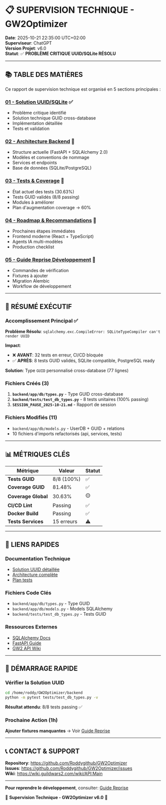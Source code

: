 # 📋 SUPERVISION TECHNIQUE - GW2Optimizer

**Date**: 2025-10-21 22:35:00 UTC+02:00  
**Superviseur**: ChatGPT  
**Version Projet**: v6.0  
**Statut**: ✅ **PROBLÈME CRITIQUE UUID/SQLite RÉSOLU**

---

## 📚 TABLE DES MATIÈRES

Ce rapport de supervision technique est organisé en 5 sections principales :

### [01 - Solution UUID/SQLite](./01_SOLUTION_UUID.md) ✅
- Problème critique identifié
- Solution technique GUID cross-database
- Implémentation détaillée
- Tests et validation

### [02 - Architecture Backend](./02_ARCHITECTURE.md) 📐
- Structure actuelle (FastAPI + SQLAlchemy 2.0)
- Modèles et conventions de nommage
- Services et endpoints
- Base de données (SQLite/PostgreSQL)

### [03 - Tests & Coverage](./03_TESTS_COVERAGE.md) 🧪
- État actuel des tests (30.63%)
- Tests GUID validés (8/8 passing)
- Modules à améliorer
- Plan d'augmentation coverage → 60%

### [04 - Roadmap & Recommandations](./04_ROADMAP.md) 🚀
- Prochaines étapes immédiates
- Frontend moderne (React + TypeScript)
- Agents IA multi-modèles
- Production checklist

### [05 - Guide Reprise Développement](./05_GUIDE_REPRISE.md) 🔄
- Commandes de vérification
- Fixtures à ajouter
- Migration Alembic
- Workflow de développement

---

## 🎯 RÉSUMÉ EXÉCUTIF

### Accomplissement Principal ✅

**Problème Résolu**: `sqlalchemy.exc.CompileError: SQLiteTypeCompiler can't render UUID`

**Impact**:
- ❌ **AVANT**: 32 tests en erreur, CI/CD bloquée
- ✅ **APRÈS**: 8 tests GUID validés, SQLite compatible, PostgreSQL ready

**Solution**: Type `GUID` personnalisé cross-database (77 lignes)

### Fichiers Créés (3)

1. **`backend/app/db/types.py`** - Type GUID cross-database
2. **`backend/tests/test_db_types.py`** - 8 tests unitaires (100% passing)
3. **`SESSION_PAUSE_2025-10-21.md`** - Rapport de session

### Fichiers Modifiés (11)

- `backend/app/db/models.py` - UserDB + GUID + relations
- 10 fichiers d'imports refactorisés (api, services, tests)

---

## 📊 MÉTRIQUES CLÉS

| Métrique | Valeur | Statut |
|----------|--------|--------|
| **Tests GUID** | 8/8 (100%) | ✅ |
| **Coverage GUID** | 81.48% | ✅ |
| **Coverage Global** | 30.63% | 🟡 |
| **CI/CD Lint** | Passing | ✅ |
| **Docker Build** | Passing | ✅ |
| **Tests Services** | 15 erreurs | ⚠️ |

---

## 🔗 LIENS RAPIDES

### Documentation Technique
- [Solution UUID détaillée](./01_SOLUTION_UUID.md)
- [Architecture complète](./02_ARCHITECTURE.md)
- [Plan tests](./03_TESTS_COVERAGE.md)

### Fichiers Code Clés
- `backend/app/db/types.py` - Type GUID
- `backend/app/db/models.py` - Models SQLAlchemy
- `backend/tests/test_db_types.py` - Tests GUID

### Ressources Externes
- [SQLAlchemy Docs](https://docs.sqlalchemy.org/)
- [FastAPI Guide](https://fastapi.tiangolo.com/)
- [GW2 API Wiki](https://wiki.guildwars2.com/wiki/API:Main)

---

## 🚀 DÉMARRAGE RAPIDE

### Vérifier la Solution UUID

```bash
cd /home/roddy/GW2Optimizer/backend
python -m pytest tests/test_db_types.py -v
```

**Résultat attendu**: 8/8 tests passing ✅

### Prochaine Action (1h)

**Ajouter fixtures manquantes** → Voir [Guide Reprise](./05_GUIDE_REPRISE.md)

---

## 📞 CONTACT & SUPPORT

**Repository**: https://github.com/Roddygithub/GW2Optimizer  
**Issues**: https://github.com/Roddygithub/GW2Optimizer/issues  
**Wiki**: https://wiki.guildwars2.com/wiki/API:Main

---

**Pour reprendre le développement**, consulter: [Guide Reprise](./05_GUIDE_REPRISE.md)

🎊 **Supervision Technique - GW2Optimizer v6.0** 🚀

